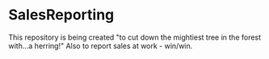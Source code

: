 # SalesReporting

This repository is being created "to cut down the mightiest tree in the forest with…a herring!"
Also to report sales at work - win/win.
